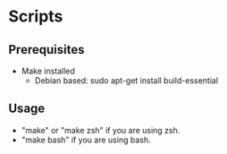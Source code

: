 # Scripts

## Prerequisites

- Make installed
    - Debian based: sudo apt-get install build-essential

## Usage
- "make" or "make zsh" if you are using zsh.
- "make bash" if you are using bash.
